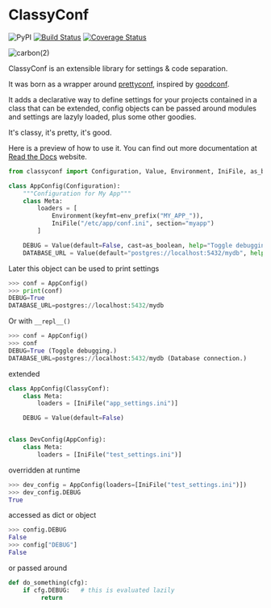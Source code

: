 # ClassyConf

![PyPI](https://img.shields.io/pypi/v/classyconf?style=flat-square)
[![Build Status](https://travis-ci.org/hernantz/classyconf.svg?branch=master)](https://travis-ci.org/hernantz/classyconf)
[![Coverage Status](https://coveralls.io/repos/github/hernantz/classyconf/badge.svg?branch=master)](https://coveralls.io/github/hernantz/classyconf?branch=master)


![carbon(2)](https://user-images.githubusercontent.com/613512/83956588-258e3b00-a836-11ea-9599-3a0a0d6c2c61.png)



ClassyConf is an extensible library for settings & code separation.

It was born as a wrapper around
[prettyconf](https://github.com/osantana/prettyconf), inspired by
[goodconf](https://github.com/lincolnloop/goodconf).

It adds a declarative way to define settings for your projects contained in a
class that can be extended, config objects can be passed around modules and
settings are lazyly loaded, plus some other goodies.

It's classy, it's pretty, it's good.

Here is a preview of how to use it. You can find out more documentation at
[Read the Docs](https://classyconf.readthedocs.io/en/latest/index.html) website.

```python
from classyconf import Configuration, Value, Environment, IniFile, as_boolean, env_prefix

class AppConfig(Configuration):
    """Configuration for My App"""
    class Meta:
        loaders = [
            Environment(keyfmt=env_prefix("MY_APP_")),
            IniFile("/etc/app/conf.ini", section="myapp")
        ]

    DEBUG = Value(default=False, cast=as_boolean, help="Toggle debugging mode.")
    DATABASE_URL = Value(default="postgres://localhost:5432/mydb", help="Database connection.")
```

Later this object can be used to print settings

```python
>>> conf = AppConfig()
>>> print(conf)
DEBUG=True
DATABASE_URL=postgres://localhost:5432/mydb
```

Or with `__repl__()`

```python
>>> conf = AppConfig()
>>> conf
DEBUG=True (Toggle debugging.)
DATABASE_URL=postgres://localhost:5432/mydb (Database connection.)
```

extended

```python
class AppConfig(ClassyConf):
    class Meta:
        loaders = [IniFile("app_settings.ini")]

    DEBUG = Value(default=False)


class DevConfig(AppConfig):
    class Meta:
        loaders = [IniFile("test_settings.ini")]
```

overridden at runtime

```python
>>> dev_config = AppConfig(loaders=[IniFile("test_settings.ini")])
>>> dev_config.DEBUG
True
```

accessed as dict or object

```python
>>> config.DEBUG
False
>>> config["DEBUG"]
False
```

or passed around

```python
def do_something(cfg):
    if cfg.DEBUG:   # this is evaluated lazily
         return
```
